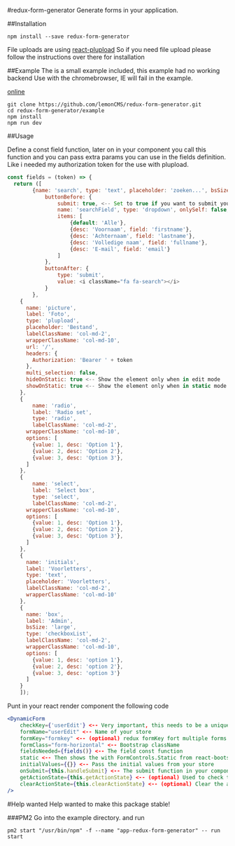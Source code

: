 #redux-form-generator
Generate forms in your application.

##Installation
````
npm install --save redux-form-generator
````

File uploads are using [react-plupload](https://github.com/lemonCMS/react-plupload)
So if you need file upload please follow the instructions over there for installation

##Example
The is a small example included, this example had no working backend
Use with the chromebrowser, IE will fail in the example.

[online](http://redux-form-generator.babyblox.nl)


````
git clone https://github.com/lemonCMS/redux-form-generator.git
cd redux-form-generator/example
npm install
npm run dev
````


##Usage

Define a const field function, later on in your component you call this function and you can pass extra params you can use in the fields definition. 
Like i needed my authorization token for the use with plupload.

````javascript
const fields = (token) => {
  return ([
		{name: 'search', type: 'text', placeholder: 'zoeken...', bsSize: 'large',
			buttonBefore: {
				submit: true, <-- Set to true if you want to submit your form after you made a selection
				name: 'searchField', type: 'dropdown', onlySelf: false,
				items: [
					{default: 'Alle'},
					{desc: 'Voornaam', field: 'firstname'},
					{desc: 'Achternaam', field: 'lastname'},
					{desc: 'Volledige naam', field: 'fullname'},
					{desc: 'E-mail', field: 'email'}
				]
			},
			buttonAfter: {
				type: 'submit',
				value: <i className="fa fa-search"></i>
			}
		}, 
    {
      name: 'picture',
      label: 'Foto',
      type: 'plupload',
      placeholder: 'Bestand',
      labelClassName: 'col-md-2',
      wrapperClassName: 'col-md-10',
      url: '/',
      headers: {
        Authorization: 'Bearer ' + token
      },
      multi_selection: false,
      hideOnStatic: true <-- Show the element only when in edit mode
      showOnStatic: true <-- Show the element only when in static mode 
    },
    {
    	name: 'radio',
    	label: 'Radio set',
    	type: 'radio',
    	labelClassName: 'col-md-2',
      wrapperClassName: 'col-md-10',
      options: [
      	{value: 1, desc: 'Option 1'},
      	{value: 2, desc: 'Option 2'},
      	{value: 3, desc: 'Option 3'},
      ]
    },
    {
    	name: 'select',
    	label: 'Select box',
    	type: 'select',
    	labelClassName: 'col-md-2',
      wrapperClassName: 'col-md-10',
      options: [
      	{value: 1, desc: 'Option 1'},
      	{value: 2, desc: 'Option 2'},
      	{value: 3, desc: 'Option 3'},
      ]
    },    
    {
      name: 'initials',
      label: 'Voorletters',
      type: 'text',
      placeholder: 'Voorletters',
      labelClassName: 'col-md-2',
      wrapperClassName: 'col-md-10'
    },
    {
      name: 'box',
      label: 'Admin',
      bsSize: 'large',
      type: 'checkboxList',
      labelClassName: 'col-md-2',
      wrapperClassName: 'col-md-10',
      options: [
        {value: 1, desc: 'option 1'},
        {value: 2, desc: 'option 2'},
        {value: 3, desc: 'option 3'}
      ]
    }    
    ]);
````

Punt in your react render component the following code

````jsx
<DynamicForm
	checkKey={'userEdit'} <-- Very important, this needs to be a unique and always the same
	formName="userEdit" <-- Name of your store 
	formKey="formkey" <-- (optional) redux formKey fort multiple forms
	formClass="form-horizontal" <-- Bootstrap className 
	fieldsNeeded={fields()} <-- The field const function
	static <-- Then shows the with FormControls.Static from react-bootstrap
	initialValues={{}} <-- Pass the initial values from your store 
	onSubmit={this.handleSubmit} <-- The submit function in your component to handle submit
	getActionState={this.getActionState} <-- (optional) Used to check the state of your reducer
	clearActionState={this.clearActionState} <-- (optional) Clear the action state before submitting
/>
````

#Help wanted
Help wanted to make this package stable!


###PM2
Go into the example directory.
and run
````
pm2 start "/usr/bin/npm" -f --name "app-redux-form-generator" -- run start
````
